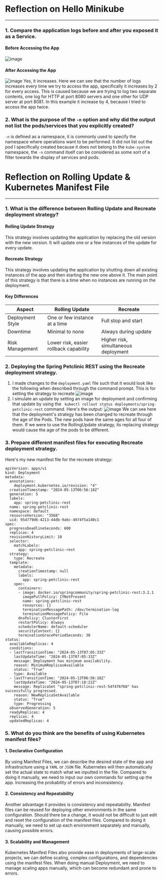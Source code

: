 # Reflection on Hello Minikube

<hr>

### 1. Compare the application logs before and after you exposed it as a Service.
#### Before Accessing the App
![image](https://github.com/Alvinzhafif/adprogModule11/assets/143392835/ff2ee546-1625-43e2-8020-b8d34312016a)
#### After Accessing the App
![image](https://github.com/Alvinzhafif/adprogModule11/assets/143392835/c7811a43-146e-4cc5-b6e4-506eafcae007)
Yes, it increases. Here we can see that the number of logs increases every time we try to access the app, specifically it increases by 2 for every access. This is caused because we are trying to log two separate contents, one log for HTTP at port 8080 servers and one other for UDP server at port 8081. In this example it increase by 4, because I tried to access the app twice.

### 2. What is the purpose of the `-n` option and why did the output not list the pods/services that you explicitly created?
`-n` is defined as a namespace, it is commonly used to specify the namespace where operations want to be performed. It did not list out the pod I specifically created because it does not belong to the `kube-system` namespace, the `-n` command itself can be considered as some sort of a filter towards the display of services and pods.

# Reflection on Rolling Update & Kubernetes Manifest File 

<hr>

### 1. What is the difference between Rolling Update and Recreate deployment strategy?

#### Rolling Update Strategy
This strategy involves updating the application by replacing the old version with the new version. It will update one or a few instances of the update for every update.
#### Recreate Strategy
This strategy involves updating the application by shutting down all existing instances of the app and then starting the new one above it. The main point of this strategy is that there is a time when no instances are running on the deployment.
#### Key Differences
| Aspect       | Rolling Update           | Recreate |
| ------------- |-------------| -----|
| Deployment Style      | One or few instance at a time | Full stop and start |
| Downtime      | Minimal to none      |   Always during update |
| Risk Management | Lower risk, easier rollback capability      |   Higher risk, simultaneous deployment |

### 2. Deploying the Spring Petclinic REST using the Recreate deployment strategy.

1. I made changes to the `deployment.yaml` file such that it would look like the following when described through the command prompt. This is for setting the strategy to recreate
![image](https://github.com/Alvinzhafif/adprogModule11/assets/143392835/abe20ebc-9c4b-416a-b426-349cd029ee40)
2. I simulate an update by setting an image for deployment and confirming that update by using the ` kubectl rollout status deployments/spring-petclinic-rest` command. Here's the output:
![image](https://github.com/Alvinzhafif/adprogModule11/assets/143392835/f52b278d-0b3c-43ad-8037-e9eecb1d3966)
We can see here that the deployment's strategy has been changed to recreate through the age of the Pods. The new pods have the same ages for all four of them. If we were to use the RollingUpdate strategy, its replacing strategy would cause the age of the pods to be different.
### 3. Prepare different manifest files for executing Recreate deployment strategy.
Here's my new manifest file for the recreate strategy:
```
apiVersion: apps/v1
kind: Deployment
metadata:
  annotations:
    deployment.kubernetes.io/revision: "4"
  creationTimestamp: "2024-05-13T06:56:18Z"
  generation: 5
  labels:
    app: spring-petclinic-rest
  name: spring-petclinic-rest
  namespace: default
  resourceVersion: "3568"
  uid: 954779d6-4213-44db-9a6c-4974f5a140c1
spec:
  progressDeadlineSeconds: 600
  replicas: 4
  revisionHistoryLimit: 10
  selector:
    matchLabels:
      app: spring-petclinic-rest
  strategy:
    type: Recreate
  template:
    metadata:
      creationTimestamp: null
      labels:
        app: spring-petclinic-rest
    spec:
      containers:
      - image: docker.io/springcommunity/spring-petclinic-rest:3.2.1
        imagePullPolicy: IfNotPresent
        name: spring-petclinic-rest
        resources: {}
        terminationMessagePath: /dev/termination-log
        terminationMessagePolicy: File
      dnsPolicy: ClusterFirst
      restartPolicy: Always
      schedulerName: default-scheduler
      securityContext: {}
      terminationGracePeriodSeconds: 30
status:
  availableReplicas: 4
  conditions:
  - lastTransitionTime: "2024-05-13T07:05:33Z"
    lastUpdateTime: "2024-05-13T07:05:33Z"
    message: Deployment has minimum availability.
    reason: MinimumReplicasAvailable
    status: "True"
    type: Available
  - lastTransitionTime: "2024-05-13T06:56:18Z"
    lastUpdateTime: "2024-05-13T07:10:22Z"
    message: ReplicaSet "spring-petclinic-rest-54f476f68" has successfully progressed.
    reason: NewReplicaSetAvailable
    status: "True"
    type: Progressing
  observedGeneration: 5
  readyReplicas: 4
  replicas: 4
  updatedReplicas: 4
```

### 5. What do you think are the benefits of using Kubernetes manifest files? 

#### 1. Declarative Configuration
By using Manifest Files, we can describe the desired state of the app and infrastructure using a `YAML` or `JSON` file. Kubernetes will then automatically set the actual state to match what we inputted in the file. Compared to doing it manually, we need to input our own commands for setting up the app. Increasing the probability of errors and inconsistency.
#### 2. Consistency and Repeatability
Another advantage it provides is consistency and repeatability. Manifest files can be reused for deploying other environments in the same configuration. Should there be a change, it would not be difficult to just edit and reset the configuration of the manifest files. Compared to doing it manually, we need to set up each environment separately and manually, causing possible errors.
#### 3. Scalability and Management
Kubernetes Manifest Files also provide ease in deployments of large-scale projects, we can define scaling, complex configurations, and dependencies using the manifest files. When doing manual Deployment, we need to manage scaling apps manually, which can become redundant and prone to errors.
  







